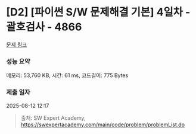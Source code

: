# [D2] [파이썬 S/W 문제해결 기본] 4일차 - 괄호검사 - 4866 

[문제 링크](https://swexpertacademy.com/main/code/problem/problemDetail.do?contestProbId=AWTQVdd6QToDFAVT) 

### 성능 요약

메모리: 53,760 KB, 시간: 61 ms, 코드길이: 775 Bytes

### 제출 일자

2025-08-12 12:17



> 출처: SW Expert Academy, https://swexpertacademy.com/main/code/problem/problemList.do
